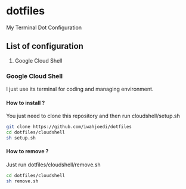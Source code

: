 # dotfiles
My Terminal Dot Configuration

## List of configuration
1. Google Cloud Shell

### Google Cloud Shell 
I just use its terminal for coding and managing environment.

#### How to install ?
You just need to clone this repository and then run cloudshell/setup.sh

```bash
git clone https://github.com/iwahjoedi/dotfiles 
cd dotfiles/cloudshell
sh setup.sh
```
#### How to remove ?
Just run dotfiles/cloudshell/remove.sh

```bash
cd dotfiles/cloudshell
sh remove.sh
```
